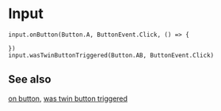 # Input

```cards
input.onButton(Button.A, ButtonEvent.Click, () => {

})
input.wasTwinButtonTriggered(Button.AB, ButtonEvent.Click)
```

## See also

[on button](/reference/input/on-button), [was twin button triggered](/reference/input/was-twin-button-triggered)